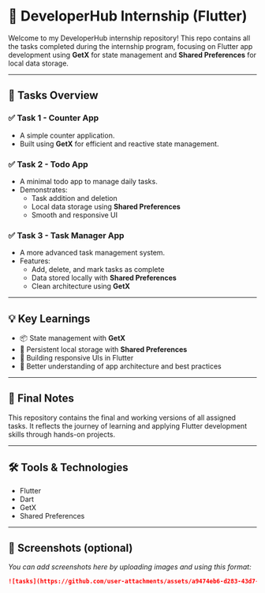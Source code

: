 # 🚀 DeveloperHub Internship (Flutter)

Welcome to my DeveloperHub internship repository! This repo contains all the tasks completed during the internship program, focusing on Flutter app development using **GetX** for state management and **Shared Preferences** for local data storage.

---

## 📁 Tasks Overview

### ✅ Task 1 - **Counter App**
- A simple counter application.
- Built using **GetX** for efficient and reactive state management.

### ✅ Task 2 - **Todo App**
- A minimal todo app to manage daily tasks.
- Demonstrates:
  - Task addition and deletion
  - Local data storage using **Shared Preferences**
  - Smooth and responsive UI

### ✅ Task 3 - **Task Manager App**
- A more advanced task management system.
- Features:
  - Add, delete, and mark tasks as complete
  - Data stored locally with **Shared Preferences**
  - Clean architecture using **GetX**

---

## 💡 Key Learnings

- 📦 State management with **GetX**
- 💾 Persistent local storage with **Shared Preferences**
- 📱 Building responsive UIs in Flutter
- 🧠 Better understanding of app architecture and best practices

---

## 📌 Final Notes

This repository contains the final and working versions of all assigned tasks. It reflects the journey of learning and applying Flutter development skills through hands-on projects.

---

## 🛠️ Tools & Technologies

- Flutter
- Dart
- GetX
- Shared Preferences

---

## 📸 Screenshots (optional)

*You can add screenshots here by uploading images and using this format:*

```markdown
![tasks](https://github.com/user-attachments/assets/a9474eb6-d283-43d7-b7c5-d24bf4a06075)

